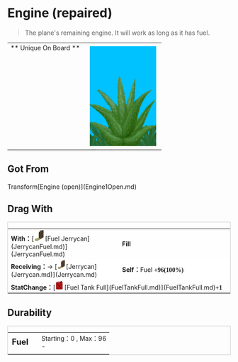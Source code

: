 # Engine (repaired)  
> The plane's remaining engine. It will work as long as it has fuel.  
  
<table class="table table-bordered" data-toggle="table"  data-show-header="false"><thead style="display:none"><tr ><th  style="width:50%;text-align:left;vertical-align:top;"  >title</th><th  style="width:50%;text-align:left;vertical-align:top;"  ></th></tr></thead><tr ><td  style="width:50%;text-align:left;vertical-align:top;"  >** Unique On Board **</td><td  style="width:50%;text-align:left;vertical-align:top;"  ><div style="float:right; margin:5px"><div class="gamecard" style="width:150px; height:225px;"><a href="Engine1Repaired.md" style="color:black"><img decoding="async" src="Sprite/AloeVera.png" class="cardimage" style="max-width:150px;max-height:225px;"><span style="font-size: 25px;">Engine (repaired)</span></a></div></div></td></tr></tbody></table>  
  
## Got From  
<div style="display:inline-block"><div class="gamedatalist" style="text-align:left;min-width:200px;min-height:0px;"><div style="display:inline-block"><div style="display:inline-block;vertical-align:middle;">Transform</div><div style="display:inline-block;vertical-align:middle;">[Engine (open)](Engine1Open.md)</div></div></div></div>  
  
## Drag With  
<div  style="border:1px solid #CCC;"><table style="margin-bottom:0px;"><tr><td style="width:40%;text-align:left; background-color:#FEFEFE"><b>With：</b>[<div style="width:25px;display:inline-block;text-align:center"><img decoding="async" src="Sprite/Jerrycan.png" href="a.md" style="max-width:25px;max-height:25px;"></div>[Fuel Jerrycan](JerrycanFuel.md)](JerrycanFuel.md)</td><td style="width:40%;font-size:1em;font-weight:bold;background-color:#FEFEFE">Fill  </td></tr><tr style="background-color:#FFFFFF"><td style=""><b>Receiving：</b>→ [<div style="width:20px;display:inline-block;text-align:center"><img decoding="async" src="Sprite/Jerrycan.png" href="a.md" style="max-width:20px;max-height:20px;"></div>[Jerrycan](Jerrycan.md)](Jerrycan.md)</td><td style=""><b>Self：</b>Fuel  <span style="font-family:ui-monospace"><b>+96(100%)</b></span></td></tr><tr><td colspan="2"><b>StatChange：</b>[<div style="width:20px;display:inline-block;text-align:center"><img decoding="async" src="Sprite/Fuel.png" href="a.md" style="max-width:20px;max-height:20px;"></div>[Fuel Tank Full](FuelTankFull.md)](FuelTankFull.md)<span style="font-family:ui-monospace"><b>+1</b></span></td></tr></table></div>  
  
## Durability   
<div  style="border:1px solid #CCC;"><table style="margin-bottom:0px;"><tr><td style="width:30%;text-align:left; background-color:#FEFEFE;font-size:1.3em;font-weight:bold;">Fuel</td><td style="font-size:1em;background-color:#FEFEFE">Starting：0 , Max：96<br>-</td></tr><tr style="background-color:#FFFFFF"><td colspan=2></td></tr></table></div>  


<script>document.title="Engine (repaired) - Card Survival Wiki";</script>